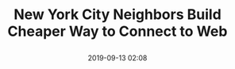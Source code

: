 ---
layout: webmention-like
title: >
  New York City Neighbors Build Cheaper Way to Connect to Web
target: https://www.wsj.com/articles/new-york-city-neighbors-build-cheaper-way-to-connect-to-web-11565100000
date: 2019-09-13 02:08
tags: [webmentions]
generator: app.getpocket.com
hidden: true
---
